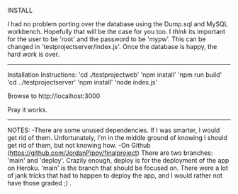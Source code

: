 INSTALL

I had no problem porting over the database using the Dump.sql and MySQL workbench. Hopefully that will be the case for you too.
I *think* its important for the user to be 'root' and the password to be 'mypw'. This can be changed in 'testprojectserver/index.js'.
Once the database is happy, the hard work is over.

-----------------------------------------------------------------------------------------------------------------------------------------

Installation Instructions:
'cd ./testprojectweb'
'npm install'
'npm run build'
'cd ../testprojectserver'
'npm install'
'node index.js'

Browse to http://localhost:3000

Pray it works.

-----------------------------------------------------------------------------------------------------------------------------------------

NOTES: 
-There are some unused dependencies. If I was smarter, I would get rid of them. Unfortunately, I'm in the middle ground of knowing I should get
 rid of them, but not knowing how.
-On Github (https://github.com/JordanPippy/finalproject) There are two branches: 'main' and 'deploy'. Crazily enough, deploy is for the deployment of the app on Heroku.
 'main' is the branch that should be focused on. There were a lot of jank tricks that had to happen to deploy the app, and I would rather not have those graded ;) .
